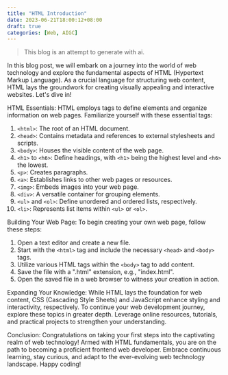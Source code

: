 ```yaml
---
title: "HTML Introduction"
date: 2023-06-21T18:00:12+08:00
draft: true
categories: [Web, AIGC]
---
```


> This blog is an attempt to generate with ai.

In this blog post, we will embark on a journey into the world of web technology and explore the fundamental aspects of HTML (Hypertext Markup Language). As a crucial language for structuring web content, HTML lays the groundwork for creating visually appealing and interactive websites. Let's dive in!

HTML Essentials: HTML employs tags to define elements and organize information on web pages. Familiarize yourself with these essential tags:

1. `<html>`: The root of an HTML document.
2. `<head>`: Contains metadata and references to external stylesheets and scripts.
3. `<body>`: Houses the visible content of the web page.
4. `<h1>` to `<h6>`: Define headings, with `<h1>` being the highest level and `<h6>` the lowest.
5. `<p>`: Creates paragraphs.
6. `<a>`: Establishes links to other web pages or resources.
7. `<img>`: Embeds images into your web page.
8. `<div>`: A versatile container for grouping elements.
9. `<ul>` and `<ol>`: Define unordered and ordered lists, respectively.
10. `<li>`: Represents list items within `<ul>` or `<ol>`.

Building Your Web Page: To begin creating your own web page, follow these steps:

1. Open a text editor and create a new file.
2. Start with the `<html>` tag and include the necessary `<head>` and `<body>` tags.
3. Utilize various HTML tags within the `<body>` tag to add content.
4. Save the file with a ".html" extension, e.g., "index.html".
5. Open the saved file in a web browser to witness your creation in action.

Expanding Your Knowledge: While HTML lays the foundation for web content, CSS (Cascading Style Sheets) and JavaScript enhance styling and interactivity, respectively. To continue your web development journey, explore these topics in greater depth. Leverage online resources, tutorials, and practical projects to strengthen your understanding.

Conclusion: Congratulations on taking your first steps into the captivating realm of web technology! Armed with HTML fundamentals, you are on the path to becoming a proficient frontend web developer. Embrace continuous learning, stay curious, and adapt to the ever-evolving web technology landscape. Happy coding!
